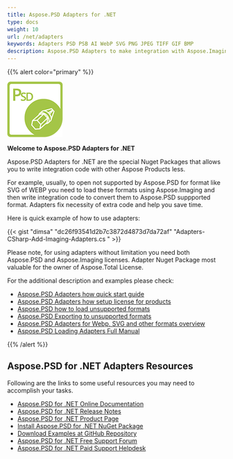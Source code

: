 ```yaml
---
title: Aspose.PSD Adapters for .NET
type: docs
weight: 10
url: /net/adapters
keywords: Adapters PSD PSB AI WebP SVG PNG JPEG TIFF GIF BMP
description: Aspose.PSD Adapters to make integration with Aspose.Imaging easier and quicker. Open for editing in Photoshop-like style additional formats like PSD PSB AI WebP SVG PNG JPEG TIFF GIF BMP via C#. It does not require Adobe Photoshop or Illustrator to be installed. Just add Nuget Package as Reference. Seamless integration with Imaging Libraries.
---
```


{{% alert color="primary" %}} 

**![Aspose.PSD for .NET Product Logo](aspose_psd-for-net-adapter.png)**

**Welcome to Aspose.PSD Adapters for .NET**

Aspose.PSD Adapters for .NET are the special Nuget Packages that allows you to write integration code with other Aspose Products less.

For example, usually, to open  not supported by Aspose.PSD for format like SVG of WEBP you need to load these formats using Aspose.Imaging and then write integration code to convert them to Aspose.PSD suppported format. Adapters fix necessity of extra code and help you save time.

Here is quick example of how to use adapters:

{{< gist "dimsa" "dc26f93541d2b7c3872d4873d7da72af" "Adapters-CSharp-Add-Imaging-Adapters.cs " >}}

Please note, for using adapters without limitation you need both Aspose.PSD and Aspose.Imaging licenses. Adapter Nuget Package most valuable for the owner of Aspose.Total License.

For the additional description and examples please check:
- [Aspose.PSD Adapters how quick start guide](/psd/net/adapters/quick-start)
- [Aspose.PSD Adapters how setup license for products](/psd/net/adapters/license)
- [Aspose.PSD how to load unsupported formats](/psd/net/adapters/load-unsupported-formats)
- [Aspose.PSD Exporting to unsupported formats](/psd/net/adapters/export-to-unsupported-formats)
- [Aspose.PSD Adapters for Webp, SVG and other formats overview](/psd/net/adapters/working-with-webp-svg-formats-overview)
- [Aspose.PSD Loading Adapters Full Manual](/psd/net/adapters/full-manual)

{{% /alert %}} 

## **Aspose.PSD for .NET Adapters Resources**

Following are the links to some useful resources you may need to accomplish your tasks.

- [Aspose.PSD for .NET Online Documentation](/psd/net/adapters)
- [Aspose.PSD for .NET Release Notes](/psd/net/adapters/release-notes/)
- [Aspose.PSD for .NET Product Page](https://products.aspose.com/psd/net)
- [Install Aspose.PSD for .NET NuGet Package](https://www.nuget.org/packages/Aspose.PSD.Adapters.Imaging/)
- [Download Examples at GitHub Repository](https://github.com/aspose-psd/Aspose.PSD-for-.NET)
- [Aspose.PSD for .NET Free Support Forum](https://forum.aspose.com/c/psd)
- [Aspose.PSD for .NET Paid Support Helpdesk](https://helpdesk.aspose.com/)
